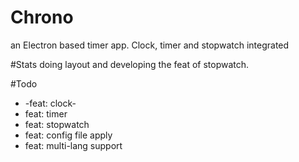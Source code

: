 # Chrono
an Electron based timer app. Clock, timer and stopwatch integrated

#Stats
doing layout and developing the feat of stopwatch.

#Todo
- -feat: clock-
- feat: timer
- feat: stopwatch
- feat: config file apply
- feat: multi-lang support
